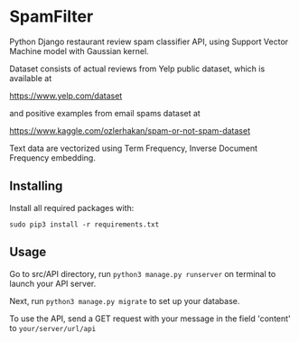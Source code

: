 # SpamFilter

Python Django restaurant review spam classifier API, using Support Vector Machine model with Gaussian kernel.

Dataset consists of actual reviews from Yelp public dataset, which is available at 

https://www.yelp.com/dataset

and positive examples from email spams dataset at

https://www.kaggle.com/ozlerhakan/spam-or-not-spam-dataset

Text data are vectorized using Term Frequency, Inverse Document Frequency embedding.

## Installing

Install all required packages with:
```
sudo pip3 install -r requirements.txt
```

## Usage

Go to src/API directory, run ```python3 manage.py runserver``` on terminal to launch your API server.

Next, run ```python3 manage.py migrate``` to set up your database.

To use the API, send a GET request with your message in the field 'content' to `your/server/url/api`
